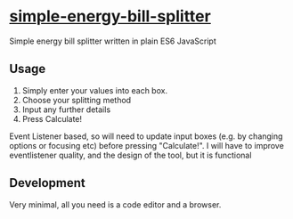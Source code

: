 # [simple-energy-bill-splitter](https://chpxu.github.io/simple-energy-bill-splitter)

Simple energy bill splitter written in plain ES6 JavaScript

## Usage

1. Simply enter your values into each box.
2. Choose your splitting method
3. Input any further details
4. Press Calculate!

Event Listener based, so will need to update input boxes (e.g. by changing options or focusing etc) before pressing "Calculate!". I will have to improve eventlistener quality, and the design of the tool, but it is functional

## Development

Very minimal, all you need is a code editor and a browser.
